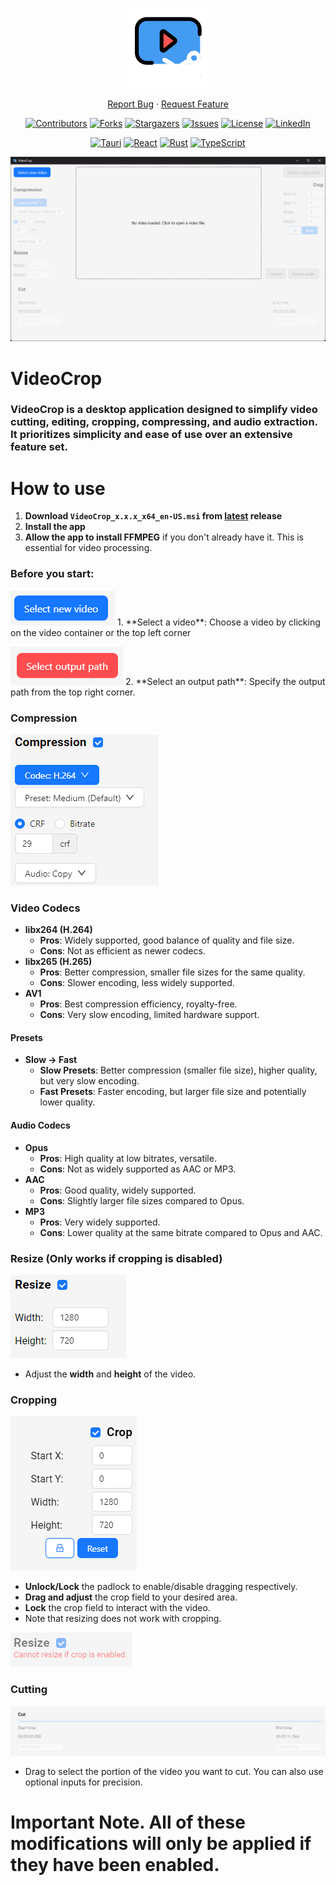 <div align="center">

 <p align="center">
  <img src="https://github.com/Azmekk/VideoCrop/blob/master/src-tauri/icons/128x128.png" alt="VideoCrop">
</p>

  <p align="center">
    <a href="https://github.com/Azmekk/VideoCrop/issues">Report Bug</a>
    ·
    <a href="https://github.com/Azmekk/VideoCrop/issues">Request Feature</a>
  </p>
</div>

<div align="center">
  
[![Contributors][contributors-shield]][contributors-url]
[![Forks][forks-shield]][forks-url]
[![Stargazers][stars-shield]][stars-url]
[![Issues][issues-shield]][issues-url]
[![License][license-shield-GPL3]][license-url]
[![LinkedIn][linkedin-shield]][linkedin-url]

[![Tauri][tauri-shield]][tauri-url]
[![React][react-shield]][react-url]
[![Rust][rust-shield]][rust-url]
[![TypeScript][TypeScript]][TypeScript-url]

<p align="center">
<img src="https://github.com/Azmekk/VideoCrop/blob/master/assets/VbjPsAYEJP.png" alt="App Example">
</p>

</div>

# VideoCrop

### **VideoCrop** is a desktop application designed to simplify video cutting, editing, cropping, compressing, and audio extraction. It prioritizes simplicity and ease of use over an extensive feature set.

# How to use

1. **Download `VideoCrop_x.x.x_x64_en-US.msi` from [latest](https://github.com/Azmekk/VideoCrop/releases/latest/) release**
2. **Install the app**
3. **Allow the app to install FFMPEG** if you don't already have it. This is essential for video processing.

### Before you start:

<img src="https://github.com/Azmekk/VideoCrop/blob/master/assets/3TJzID8090.png" alt="Select Video">
1. **Select a video**: Choose a video by clicking on the video container or the top left corner 
<p> </p>
<img src="https://github.com/Azmekk/VideoCrop/blob/master/assets/JZ16sWFv5J.png" alt="Select Output">
2. **Select an output path**: Specify the output path from the top right corner.

### Compression
<img src="https://github.com/Azmekk/VideoCrop/blob/master/assets/eZwGf2DpIy.png" alt="Compression Settings">

### Video Codecs

- **libx264 (H.264)**
  - **Pros**: Widely supported, good balance of quality and file size.
  - **Cons**: Not as efficient as newer codecs.
- **libx265 (H.265)**
  - **Pros**: Better compression, smaller file sizes for the same quality.
  - **Cons**: Slower encoding, less widely supported.
- **AV1**
  - **Pros**: Best compression efficiency, royalty-free.
  - **Cons**: Very slow encoding, limited hardware support.

#### Presets

- **Slow -> Fast**
  - **Slow Presets**: Better compression (smaller file size), higher quality, but very slow encoding.
  - **Fast Presets**: Faster encoding, but larger file size and potentially lower quality.

#### Audio Codecs

- **Opus**
  - **Pros**: High quality at low bitrates, versatile.
  - **Cons**: Not as widely supported as AAC or MP3.
- **AAC**
  - **Pros**: Good quality, widely supported.
  - **Cons**: Slightly larger file sizes compared to Opus.
- **MP3**
  - **Pros**: Very widely supported.
  - **Cons**: Lower quality at the same bitrate compared to Opus and AAC.

### Resize (Only works if cropping is disabled)
<img src="https://github.com/Azmekk/VideoCrop/blob/master/assets/GOlhlrwnhP.png" alt="Resize Settings">

- Adjust the **width** and **height** of the video.
 

### Cropping
<img src="https://github.com/Azmekk/VideoCrop/blob/master/assets/jvbynCFKti.png" alt="Crop Settings">

- **Unlock/Lock** the padlock to enable/disable dragging respectively.
- **Drag and adjust** the crop field to your desired area.
- **Lock** the crop field to interact with the video.
- Note that resizing does not work with cropping.

 <img src="https://github.com/Azmekk/VideoCrop/blob/master/assets/haU09uzu0g.png" alt="No crop and resize">

### Cutting
<img src="https://github.com/Azmekk/VideoCrop/blob/master/assets/S2HWExyKX8.png" alt="Crop Settings">

- Drag to select the portion of the video you want to cut. You can also use optional inputs for precision.

# Important Note. All of these modifications will only be applied if they have been enabled.

[contributors-shield]: https://img.shields.io/github/contributors/Azmekk/VideoCrop.svg?style=for-the-badge
[contributors-url]: https://github.com/Azmekk/VideoCrop/graphs/contributors
[forks-shield]: https://img.shields.io/github/forks/Azmekk/VideoCrop.svg?style=for-the-badge
[forks-url]: https://github.com/Azmekk/VideoCrop/network/members
[stars-shield]: https://img.shields.io/github/stars/Azmekk/VideoCrop.svg?style=for-the-badge
[stars-url]: https://github.com/Azmekk/VideoCrop/stargazers
[issues-shield]: https://img.shields.io/github/issues/Azmekk/VideoCrop.svg?style=for-the-badge
[issues-url]: https://github.com/Azmekk/VideoCrop/issues
[license-shield-GPL3]: https://img.shields.io/github/license/Azmekk/VideoCrop.svg?style=for-the-badge
[license-url]: https://github.com/Azmekk/VideoCrop/blob/master/LICENSE
[linkedin-shield]: https://img.shields.io/badge/-LinkedIn-black.svg?style=for-the-badge&logo=linkedin&colorB=555
[linkedin-url]: https://linkedin.com/in/Martin-Y
[TypeScript]: https://img.shields.io/badge/typescript-%23007ACC.svg?style=for-the-badge&logo=typescript&logoColor=white
[TypeScript-url]: https://www.typescriptlang.org/
[tauri-shield]: https://img.shields.io/badge/tauri-FFC131?style=for-the-badge&logo=tauri&logoColor=white
[tauri-url]: https://tauri.studio/
[react-shield]: https://img.shields.io/badge/react-61DAFB?style=for-the-badge&logo=react&logoColor=black
[react-url]: https://reactjs.org/
[rust-shield]: https://img.shields.io/badge/rust-000000?style=for-the-badge&logo=rust&logoColor=white
[rust-url]: https://www.rust-lang.org/
